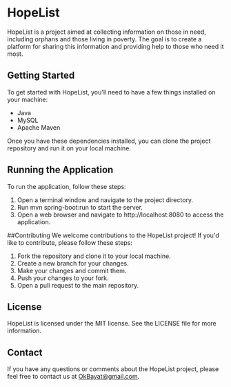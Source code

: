 # HopeList
HopeList is a project aimed at collecting information on those in need, including orphans and those living in poverty. The goal is to create a platform for sharing this information and providing help to those who need it most.

## Getting Started
To get started with HopeList, you'll need to have a few things installed on your machine:

- Java
- MySQL
- Apache Maven

Once you have these dependencies installed, you can clone the project repository and run it on your local machine.

## Running the Application
To run the application, follow these steps:

1. Open a terminal window and navigate to the project directory.
2. Run mvn spring-boot:run to start the server.
3. Open a web browser and navigate to http://localhost:8080 to access the application.

##Contributing
We welcome contributions to the HopeList project! If you'd like to contribute, please follow these steps:

1. Fork the repository and clone it to your local machine.
2. Create a new branch for your changes.
3. Make your changes and commit them.
4. Push your changes to your fork.
5. Open a pull request to the main repository.

## License
HopeList is licensed under the MIT license. See the LICENSE file for more information.

## Contact
If you have any questions or comments about the HopeList project, please feel free to contact us at OkBayat@gmail.com.
